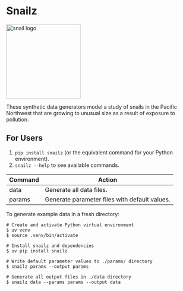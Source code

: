 # Snailz

<img src="https://raw.githubusercontent.com/gvwilson/sz/main/img/snail-logo.svg" alt="snail logo" width="200px">

These synthetic data generators model a study of snails in the Pacific Northwest
that are growing to unusual size as a result of exposure to pollution.

## For Users

1.  `pip install snailz` (or the equivalent command for your Python environment).
1.  `snailz --help` to see available commands.

| Command   | Action |
| --------- | ------ |
| data      | Generate all data files. |
| params    | Generate parameter files with default values. |

To generate example data in a fresh directory:

```
# Create and activate Python virtual environment
$ uv venv
$ source .venv/bin/activate

# Install snailz and dependencies
$ uv pip install snailz

# Write default parameter values to ./params/ directory
$ snailz params --output params

# Generate all output files in ./data directory
$ snailz data --params params --output data
```
